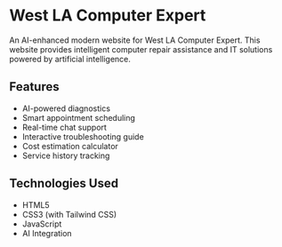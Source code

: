 # West LA Computer Expert

An AI-enhanced modern website for West LA Computer Expert. This website provides intelligent computer repair assistance and IT solutions powered by artificial intelligence.

## Features
- AI-powered diagnostics
- Smart appointment scheduling
- Real-time chat support
- Interactive troubleshooting guide
- Cost estimation calculator
- Service history tracking

## Technologies Used
- HTML5
- CSS3 (with Tailwind CSS)
- JavaScript
- AI Integration
